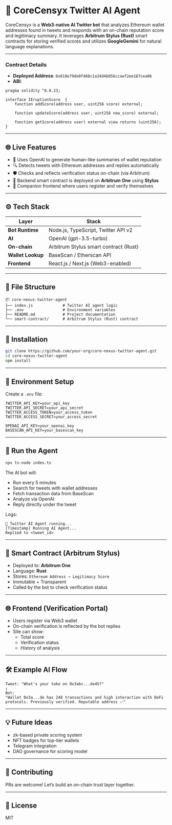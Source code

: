 # 🤖 CoreCensyx Twitter AI Agent

CoreCensyx is a **Web3-native AI Twitter bot** that analyzes Ethereum wallet addresses found in tweets and responds with an on-chain reputation score and legitimacy summary. It leverages **Arbitrum Stylus (Rust)** smart contracts for storing verified scores and utilizes **GoogleGemini** for natural language explanations.

---

### Contract Details

- **Deployed Address**: `0x810e79de0f488c1a34d4b056ccaef2ee187cea06`
- **ABI**:

```solidity
pragma solidity ^0.8.23;

interface IEruptionScore  {
    function addScore(address user, uint256 score) external;

    function updateScore(address user, uint256 new_score) external;

    function getScore(address user) external view returns (uint256);
}
```
---

## 🌐 Live Features

- 🧠 Uses OpenAI to generate human-like summaries of wallet reputation  
- 🔍 Detects tweets with Ethereum addresses and replies automatically  
- 🛡️ Checks and reflects verification status on-chain (via Arbitrum)  
- 🌱 Backend smart contract is deployed on **Arbitrum One** using **Stylus**  
- 🧾 Companion frontend where users register and verify themselves

---

## ⚙️ Tech Stack

| Layer          | Stack                                       |
|----------------|---------------------------------------------|
| **Bot Runtime**  | Node.js, TypeScript, Twitter API v2         |
| **AI**           | OpenAI (gpt-3.5-turbo)                      |
| **On-chain**     | Arbitrum Stylus smart contract (Rust)       |
| **Wallet Lookup**| BaseScan / Etherscan API                   |
| **Frontend**     | React.js / Next.js (Web3-enabled)           |

---

## 📁 File Structure

```
📦 core-nexus-twitter-agent
├── index.js             # Twitter AI agent logic
├── .env                 # Environment variables
├── README.md            # Project documentation
└── smart-contract/      # Arbitrum Stylus (Rust) contract
```

---

## 🧪 Installation

```bash
git clone https://github.com/your-org/core-nexus-twitter-agent.git
cd core-nexus-twitter-agent
npm install
```

---

## 🔐 Environment Setup

Create a `.env` file:

```env
TWITTER_API_KEY=your_api_key
TWITTER_API_SECRET=your_api_secret
TWITTER_ACCESS_TOKEN=your_access_token
TWITTER_ACCESS_SECRET=your_access_secret

OPENAI_API_KEY=your_openai_key
BASESCAN_API_KEY=your_basescan_key
```

---

## 🚀 Run the Agent

```bash
npx ts-node index.ts
```

The AI bot will:

- Run every 5 minutes
- Search for tweets with wallet addresses
- Fetch transaction data from BaseScan
- Analyze via OpenAI
- Reply directly under the tweet

Logs:
```
🤖 Twitter AI Agent running...
[Timestamp] Running AI Agent...
Replied to <tweet_id>
```

---

## 🔗 Smart Contract (Arbitrum Stylus)

- Deployed to: **Arbitrum One**
- Language: **Rust**
- Stores: `Ethereum Address → Legitimacy Score`
- Immutable + Transparent
- Called by the bot to check verification status

---

## 🌐 Frontend (Verification Portal)

- Users register via Web3 wallet
- On-chain verification is reflected by the bot replies
- Site can show:
  - Total score
  - Verification status
  - History of analysis

---

## 🛠 Example AI Flow

```text
Tweet: "What's your take on 0x3abc...de45?"
↓
Bot:
"Wallet 0x3a...de has 248 transactions and high interaction with DeFi protocols. Previously verified. Reputable address ✅"
```

---

## 💡 Future Ideas

- zk-based private scoring system
- NFT badges for top-tier wallets
- Telegram integration
- DAO governance for scoring model

---

## 🤝 Contributing

PRs are welcome! Let’s build an on-chain trust layer together.

---

## 📄 License

MIT
